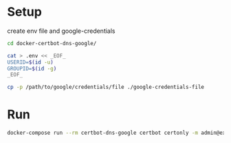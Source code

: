 # Setup

create env file and google-credentials

```sh
cd docker-certbot-dns-google/

cat > .env << _EOF_
USERID=$(id -u)
GROUPID=$(id -g)
_EOF_

cp -p /path/to/google/credentials/file ./google-credentials-file
```

# Run

```sh
docker-compose run --rm certbot-dns-google certbot certonly -m admin@example.com -d "*.example.com,example.com"
```

